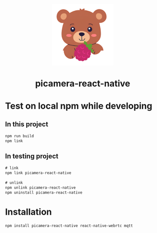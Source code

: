 <p align=center>
    <img src="doc/icon.png" width="200" alt="picamera-react-native">
</p>
<h1 align="center">
    picamera-react-native
</h1>

# Test on local npm while developing
## In this project
```shell
npm run build
npm link
```

## In testing project
```shell
# link
npm link picamera-react-native

# unlink
npm unlink picamera-react-native
npm uninstall picamera-react-native
```

# Installation

```shell
npm install picamera-react-native react-native-webrtc mqtt
```
